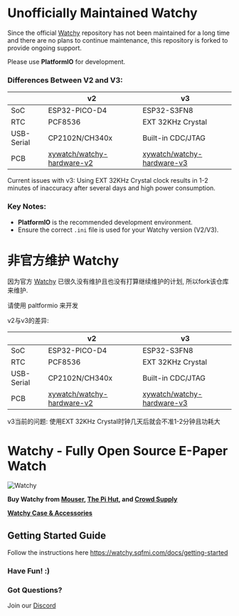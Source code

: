 # Unofficially Maintained Watchy  

Since the official [Watchy](https://github.com/sqfmi/Watchy) repository has not been maintained for a long time and there are no plans to continue maintenance, this repository is forked to provide ongoing support.  

Please use **PlatformIO** for development.

### Differences Between V2 and V3:  

|      | v2      | v3      |
|------------|------------|------------|
| SoC     | ESP32-PICO-D4     | ESP32-S3FN8      |
| RTC      | PCF8536      | EXT 32KHz Crystal      |
| USB-Serial      | CP2102N/CH340x      | Built-in CDC/JTAG      |
| PCB | [xywatch/watchy-hardware-v2](https://github.com/xywatch/watchy-hardware-v2) | [xywatch/watchy-hardware-v3](https://github.com/xywatch/watchy-hardware-v3)|

Current issues with v3: Using EXT 32KHz Crystal clock results in 1-2 minutes of inaccuracy after several days and high power consumption.

### Key Notes:  
- **PlatformIO** is the recommended development environment.  
- Ensure the correct `.ini` file is used for your Watchy version (V2/V3).  


# 非官方维护 Watchy

因为官方 [Watchy](https://github.com/sqfmi/Watchy) 已很久没有维护且也没有打算继续维护的计划, 所以fork该仓库来维护.

请使用 paltformio 来开发

v2与v3的差异:

|      | v2      | v3      |
|------------|------------|------------|
| SoC     | ESP32-PICO-D4     | ESP32-S3FN8      |
| RTC      | PCF8536      | EXT 32KHz Crystal      |
| USB-Serial      | CP2102N/CH340x      | Built-in CDC/JTAG      |
| PCB | [xywatch/watchy-hardware-v2](https://github.com/xywatch/watchy-hardware-v2) | [xywatch/watchy-hardware-v3](https://github.com/xywatch/watchy-hardware-v3)|

v3当前的问题: 使用EXT 32KHz Crystal时钟几天后就会不准1-2分钟且功耗大

# Watchy - Fully Open Source E-Paper Watch

![Watchy](https://watchy.sqfmi.com/img/watchy_render.png)

**Buy Watchy from [Mouser](https://www.mouser.com/ProductDetail/SQFMI/SQFMI-WATCHY-10?qs=DRkmTr78QARN9VSJRzqRxw%3D%3D), [The Pi Hut](https://thepihut.com/collections/sqfmi), and [Crowd Supply](https://www.crowdsupply.com/sqfmi/watchy)**

[**Watchy Case & Accessories**](https://shop.sqfmi.com)

## Getting Started Guide
Follow the instructions here https://watchy.sqfmi.com/docs/getting-started

### Have Fun! :)

### Got Questions?

Join our [Discord](https://discord.gg/ZXDegGV8E7)



